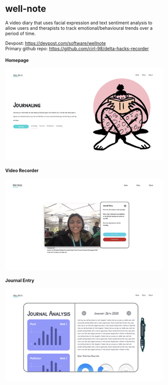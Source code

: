 # well-note
A video diary that uses facial expression and text sentiment analysis to allow users and therapists to track emotional/behavioural trends over a period of time.

Devpost: https://devpost.com/software/wellnote  
Primary github repo: https://github.com/cjrl-98/delta-hacks-recorder  

#### Homepage
![Homepage](https://github.com/gracejyzhang/well-note/blob/master/Images/homepage.png)

#### Video Recorder
![Recorder](https://github.com/gracejyzhang/well-note/blob/master/Images/recorder.png)

#### Journal Entry
![Entry](https://github.com/gracejyzhang/well-note/blob/master/Images/entry.png)
